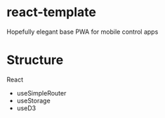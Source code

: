 # react-template
Hopefully elegant base PWA for mobile control apps

# Structure

React
- useSimpleRouter
- useStorage
- useD3
